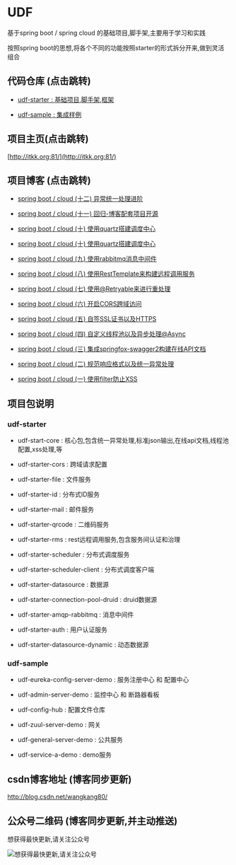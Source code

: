 # UDF

基于spring boot / spring cloud 的基础项目,脚手架,主要用于学习和实践

按照spring boot的思想,将各个不同的功能按照starter的形式拆分开来,做到灵活组合

## 代码仓库 (点击跳转)

- [udf-starter : 基础项目,脚手架,框架](https://gitee.com/wangkang/udf)

- [udf-sample : 集成样例](https://gitee.com/wangkang/udf-sample)

## 项目主页(点击跳转)

[http://itkk.org:81/](http://itkk.org:81/)

## 项目博客 (点击跳转)

- [spring boot / cloud (十二) 异常统一处理进阶](https://my.oschina.net/wangkang80/blog/1519189)

- [spring boot / cloud (十一) 回归-博客配套项目开源](https://my.oschina.net/wangkang80/blog/1517938)

- [spring boot / cloud (十) 使用quartz搭建调度中心](https://my.oschina.net/wangkang80/blog/983208)

- [spring boot / cloud (十) 使用quartz搭建调度中心](https://my.oschina.net/wangkang80/blog/983208)

- [spring boot / cloud (九) 使用rabbitmq消息中间件](https://my.oschina.net/wangkang80/blog/955328)

- [spring boot / cloud (八) 使用RestTemplate来构建远程调用服务](https://my.oschina.net/wangkang80/blog/919955)

- [spring boot / cloud (七) 使用@Retryable来进行重处理](https://my.oschina.net/wangkang80/blog/912941)

- [spring boot / cloud (六) 开启CORS跨域访问](https://my.oschina.net/wangkang80/blog/912270)

- [spring boot / cloud (五) 自签SSL证书以及HTTPS](https://my.oschina.net/wangkang80/blog/911484)

- [spring boot / cloud (四) 自定义线程池以及异步处理@Async](https://my.oschina.net/wangkang80/blog/910041)

- [spring boot / cloud (三) 集成springfox-swagger2构建在线API文档](https://my.oschina.net/wangkang80/blog/909448)

- [spring boot / cloud (二) 规范响应格式以及统一异常处理](https://my.oschina.net/wangkang80/blog/908919)

- [spring boot / cloud (一) 使用filter防止XSS](https://my.oschina.net/wangkang80/blog/908070)

## 项目包说明

### udf-starter

- udf-start-core : 核心包,包含统一异常处理,标准json输出,在线api文档,线程池配置,xss处理,等

- udf-starter-cors : 跨域请求配置

- udf-starter-file : 文件服务

- udf-starter-id : 分布式ID服务

- udf-starter-mail : 邮件服务

- udf-starter-qrcode : 二维码服务

- udf-starter-rms : rest远程调用服务,包含服务间认证和治理

- udf-starter-scheduler : 分布式调度服务

- udf-starter-scheduler-client : 分布式调度客户端

- udf-starter-datasource : 数据源

- udf-starter-connection-pool-druid : druid数据源

- udf-starter-amqp-rabbitmq : 消息中间件

- udf-starter-auth : 用户认证服务

- udf-starter-datasource-dynamic : 动态数据源
        
### udf-sample

- udf-eureka-config-server-demo  : 服务注册中心 和 配置中心

- udf-admin-server-demo : 监控中心 和 断路器看板

- udf-config-hub : 配置文件仓库

- udf-zuul-server-demo : 网关

- udf-general-server-demo : 公共服务

- udf-service-a-demo : demo服务
    
    
## csdn博客地址 (博客同步更新)

http://blog.csdn.net/wangkang80/    

## 公众号二维码 (博客同步更新,并主动推送)

想获得最快更新,请关注公众号

![想获得最快更新,请关注公众号](https://static.oschina.net/uploads/img/201705/24155414_Pukg.jpg "想获得最快更新,请关注公众号") 

